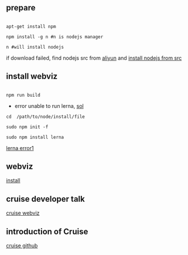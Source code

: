 
## prepare

```shell

apt-get install npm

npm install -g n #n is nodejs manager 

n #will install nodejs

```

if download failed, find nodejs src from [aliyun](https://npm.taobao.org/mirrors/node/v10.16.2/) and [install nodejs from src](https://www.techaroha.com/install-node-js-source-code/)


## install webviz 

```shell

npm run build

``` 


* error unable to run lerna, [sol](https://stackoverflow.com/questions/50522215/unable-to-run-lernas-command)


```shell
cd  /path/to/node/install/file 

sudo npm init -f 

sudo npm install lerna 

```

[lerna error1](https://blog.csdn.net/li11_/article/details/87452242)



## webviz 

[install](https://github.com/cruise-automation/webviz#developing)



 


























## cruise developer talk

[cruise webviz](https://discourse.ros.org/t/webviz-ros-data-visualization-in-the-browser/9783)


## introduction of Cruise 

[cruise github](https://github.com/cruise-automation)


